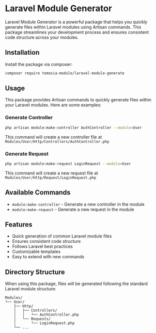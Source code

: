 # Laravel Module Generator

Laravel Module Generator is a powerful package that helps you quickly generate files within Laravel modules using Artisan commands. This package streamlines your development process and ensures consistent code structure across your modules.

## Installation

Install the package via composer:

```bash
composer require tomosia-module/laravel-module-generate
```

## Usage

This package provides Artisan commands to quickly generate files within your Laravel modules. Here are some examples:

### Generate Controller

```bash
php artisan module:make-controller AuthController --module=User
```

This command will create a new controller file at `Modules/User/Http/Controllers/AuthController.php`

### Generate Request

```bash
php artisan module:make-request LoginRequest --module=User
```

This command will create a new request file at `Modules/User/Http/Request/LoginRequest.php`

## Available Commands

- `module:make-controller` - Generate a new controller in the module
- `module:make-request` - Generate a new request in the module

## Features

- Quick generation of common Laravel module files
- Ensures consistent code structure
- Follows Laravel best practices
- Customizable templates
- Easy to extend with new commands

## Directory Structure

When using this package, files will be generated following the standard Laravel module structure:

```
Modules/
└── User/
    ├── Http/
    │   ├── Controllers/
    │   │   └── AuthController.php
    │   └── Requests/
    │       └── LoginRequest.php
    └── ...
```

